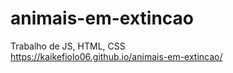 # animais-em-extincao
Trabalho de JS, HTML, CSS
<br />
https://kaikefiolo06.github.io/animais-em-extincao/
